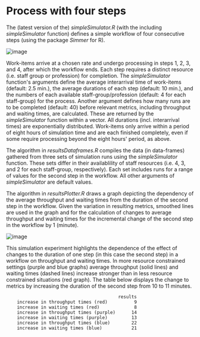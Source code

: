 # Process with four steps
The (latest version of the) _simpleSimulator.R_ (with the including _simpleSimulator_ function) defines a simple workflow of four consecutive steps (using the package _Simmer_ for R). 

![image](https://github.com/Uyongo/fourStepsProcess/assets/53852545/0d8f5740-a933-471c-926b-bc8f4d8f29a1)

Work-items arrive at a chosen rate and undergo processing in steps 1, 2, 3, and 4, after which the workflow ends. Each step requires a distinct resource (i.e. staff group or profession) for completion. The _simpleSimulator_ function's arguments define the average interarrival time of work-items (default: 2.5 min.), the average durations of each step (default: 10 min.), and the numbers of each available staff-group/profession (default: 4 for each staff-group) for the process. Another argument defines how many runs are to be completed (default: 40) before relevant metrics, including throughput and waiting times, are calculated. These are returned by the _simpleSimulator_ function within a vector. All durations (incl. interarrival times) are exponentially distributed. Work-items only arrive within a period of eight hours of simulation time and are each finished completely, even if some require processing beyond the eight hours' period, as above.  

The algorithm in _resultsDataframes.R_ compiles the data (in data-frames) gathered from three sets of simulation runs using the _simpleSimulator_ function. These sets differ in their availablility of staff resources (i.e. 4, 3, and 2 for each staff-group, respectively). Each set includes runs for a range of values for the second step in the workflow. All other arguments of _simpleSimulator_ are default values. 

The algorithm in _resultsPlotter.R_ draws a graph depicting the dependency of the average throughput and waiting times from the duration of the second step in the workflow. Given the variation in resulting metrics, smoothed lines are used in the graph and for the calculation of changes to average throughput and waiting times for the incremental change of the second step in the workflow by 1 (minute). 

![image](https://github.com/Uyongo/fourStepsProcess/assets/53852545/9197373b-d56f-470d-9521-6465c9d485b0)

This simulation experiment highlights the dependence of the effect of changes to the duration of one step (in this case the second step) in a workflow on throughput and waiting times. In more resource constrained settings (purple and blue graphs) average throughput (solid lines) and waiting times (dashed lines) increase stronger than in less resource constrained situations (red graph). The table below displays the change to metrics by increasing the duration of the second step from 10 to 11 minutes.

                                              results
        increase in throughput times (red)          9
        increase in waiting times (red)             8
        increase in throughput times (purple)      14
        increase in waiting times (purple)         13
        increase in throughput times (blue)        22
        increase in waiting times (blue)           21
